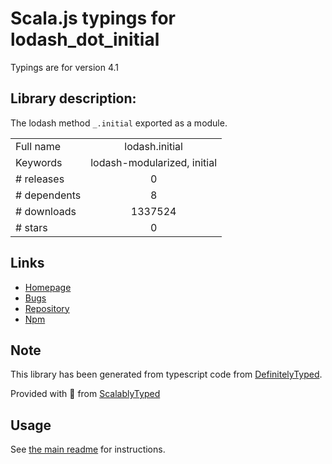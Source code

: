 
# Scala.js typings for lodash_dot_initial

Typings are for version 4.1

## Library description:
The lodash method `_.initial` exported as a module.

|                    |                 |
| ------------------ | :-------------: |
| Full name          | lodash.initial |
| Keywords           | lodash-modularized, initial |
| # releases         | 0 |
| # dependents       | 8 |
| # downloads        | 1337524 |
| # stars            | 0 |

## Links
- [Homepage](https://lodash.com/)
- [Bugs](https://github.com/lodash/lodash/issues)
- [Repository](https://github.com/lodash/lodash)
- [Npm](https://www.npmjs.com/package/lodash.initial)
    


## Note
This library has been generated from typescript code from [DefinitelyTyped](https://definitelytyped.org).

Provided with :purple_heart: from [ScalablyTyped](https://github.com/oyvindberg/ScalablyTyped)

## Usage
See [the main readme](../../readme.md) for instructions.


